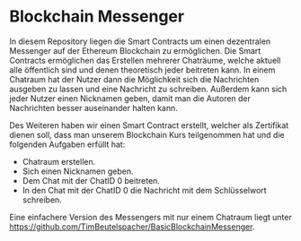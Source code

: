 # Blockchain Messenger
In diesem Repository liegen die Smart Contracts um einen dezentralen Messenger auf der Ethereum Blockchain zu ermöglichen. Die Smart Contracts ermöglichen das Erstellen mehrerer Chaträume, welche aktuell alle öffentlich sind und denen theoretisch jeder beitreten kann. In einem Chatraum hat der Nutzer dann die Möglichkeit sich die Nachrichten ausgeben zu lassen und eine Nachricht zu schreiben. Außerdem kann sich jeder Nutzer einen Nicknamen geben, damit man die Autoren der Nachrichten besser auseinander halten kann. 

Des Weiteren haben wir einen Smart Contract erstellt, welcher als Zertifikat dienen soll, dass man unserem Blockchain Kurs teilgenommen hat und die folgenden Aufgaben erfüllt hat:
  - Chatraum erstellen.
  - Sich einen Nicknamen geben.
  - Dem Chat mit der ChatID 0 beitreten.
  - In den Chat mit der ChatID 0 die Nachricht mit dem Schlüsselwort schreiben.

Eine einfachere Version des Messengers mit nur einem Chatraum liegt unter https://github.com/TimBeutelspacher/BasicBlockchainMessenger.
